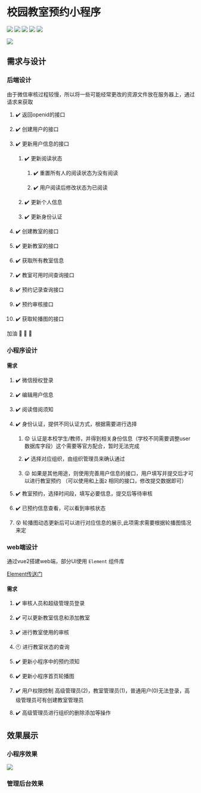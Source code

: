 <!--
 * @Author: YJR-1100
 * @Date: 2022-03-21 20:06:11
 * @LastEditors: YJR-1100
 * @LastEditTime: 2022-04-17 23:45:26
 * @FilePath: \wx_RoomOrder\README.md
 * @Description: 
 * 
 * Copyright (c) 2022 by yjr-1100/CSU, All Rights Reserved. 
-->

# 校园教室预约小程序

![](https://img.shields.io/badge/flask-v1.1.2-blue) ![](https://img.shields.io/badge/Python-v3.9.6-blue) ![](https://img.shields.io/badge/Vue-2.0-brightgreen) ![](https://img.shields.io/badge/%40vue%2Fcil-v5.0.4-brightgreen) ![](https://img.shields.io/badge/-Element-blue) 

![](https://img.shields.io/github/last-commit/yjr-1100/wx_RoomOrder)

## 需求与设计

### 后端设计

由于微信审核过程较慢，所以将一些可能经常更改的资源文件放在服务器上，通过请求来获取
1. :heavy_check_mark: 返回openid的接口

2. :heavy_check_mark: 创建用户的接口

3. :heavy_check_mark: 更新用户信息的接口

    1. :heavy_check_mark: 更新阅读状态

        1. :heavy_check_mark: 重置所有人的阅读状态为没有阅读

        2. :heavy_check_mark: 用户阅读后修改状态为已阅读

    2. :heavy_check_mark: 更新个人信息

    3. :heavy_check_mark: 更新身份认证

4. :heavy_check_mark: 创建教室的接口

5. :heavy_check_mark: 更新教室的接口

5. :heavy_check_mark: 获取所有教室信息

6. :heavy_check_mark: 教室可用时间查询接口

6. :heavy_check_mark: 预约记录查询接口

7. :heavy_check_mark: 预约审核接口

8. :heavy_check_mark: 获取轮播图的接口

加油 :poultry_leg: :poultry_leg: :poultry_leg:

### 小程序设计

#### 需求

1. :heavy_check_mark: 微信授权登录

2. :heavy_check_mark: 编辑用户信息

3. :heavy_check_mark: 阅读借阅须知

2. :heavy_check_mark: 身份认证，提供不同认证方式，根据需要进行选择

    1.  :worried: 认证是本校学生/教师，并得到相关身份信息（学校不同需要调整user数据库字段）这个需要等官方配合，暂时无法完成
   
    2.  :heavy_check_mark: 选择对应组织，由组织管理员来确认通过

    3.  :stuck_out_tongue_winking_eye: 如果是其他用途，则使用完善用户信息的接口，用户填写并提交后才可以进行教室预约 （可以使用和上面`2` 相同的接口，修改提交数据即可）

3. :heavy_check_mark: 教室预约，选择时间段，填写必要信息，提交后等待审核

4. :heavy_check_mark: 已预约信息查看，可以看到审核状态

5. :dizzy_face: 轮播图动态更新后可以进行对应信息的展示,此项需求需要根据轮播图情况来定


### web端设计

通过vue2搭建web端，部分UI使用 `Element` 组件库

[Element传送门](https://element.eleme.cn/#/zh-CN)

#### 需求

1. :heavy_check_mark: 审核人员和超级管理员登录

1. :heavy_check_mark: 可以更新教室信息和添加教室

2. :heavy_check_mark: 进行教室使用的审核

3. :clock10: 进行教室状态的查询

4. :heavy_check_mark: 更新小程序中的预约须知

5. :heavy_check_mark: 更新小程序首页轮播图

6. :heavy_check_mark: 用户权限控制 高级管理员(2)，教室管理员(1)，普通用户(0)无法登录，高级管理员可有创建教室管理员

7. :heavy_check_mark: 高级管理员进行组织的删除添加等操作



## 效果展示

### 小程序效果
![](https://cdn.jsdelivr.net/gh/yjr-1100/Photobag/img/202204151744957.gif)

### 管理后台效果